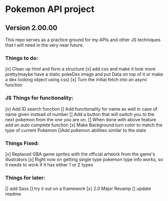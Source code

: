 # Pokemon API project
## Version 2.00.00
This repo serves as a practice ground for my APIs and other JS techniques that I will need in the very near future.

### Things to do:
[x] Clean up html and form a structure
[x] add css and make it look more pretty(maybe have a static pokeDex image and put Data on top of it or make a dex looking object using css)
[x] Turn the initial fetch into an async function

### JS Things for functionality:
[x] Add ID search function
[] Add functionality for name as well in case of name given instead of number
[] Add a button that will switch you to the next pokemon from the one you are on.
[] When done with above feature add an auto complete function
[x] Make Background turn color to match the type of current Pokemon
[]Add pokemon abilities similar to the stats

### Things Fixed:
[x] Replaced GBA game sprites with the official artwork from the game's illustrators
[x] Right now on getting single type pokemon type info works, so it needs to work if it has either 1 or 2 types

### Things for later:
[] add Sass
[] try it out on a framework
[x] 2.0 Major Revamp
[] update readme
